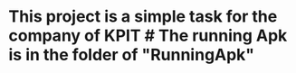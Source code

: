 # This project is a simple task for the company of KPIT # The running Apk is in the folder of "RunningApk"
